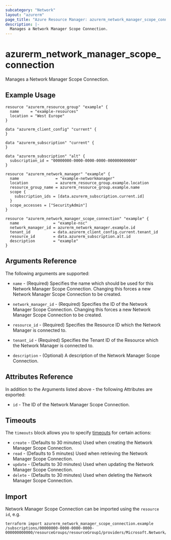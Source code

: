 ```yaml
---
subcategory: "Network"
layout: "azurerm"
page_title: "Azure Resource Manager: azurerm_network_manager_scope_connection"
description: |-
  Manages a Network Manager Scope Connection.
---
```


# azurerm_network_manager_scope_connection

Manages a Network Manager Scope Connection.

## Example Usage

```hcl
resource "azurerm_resource_group" "example" {
  name     = "example-resources"
  location = "West Europe"
}

data "azurerm_client_config" "current" {
}

data "azurerm_subscription" "current" {
}

data "azurerm_subscription" "alt" {
  subscription_id = "00000000-0000-0000-0000-000000000000"
}

resource "azurerm_network_manager" "example" {
  name                = "example-networkmanager"
  location            = azurerm_resource_group.example.location
  resource_group_name = azurerm_resource_group.example.name
  scope {
    subscription_ids = [data.azurerm_subscription.current.id]
  }
  scope_accesses = ["SecurityAdmin"]
}

resource "azurerm_network_manager_scope_connection" "example" {
  name               = "example-nsc"
  network_manager_id = azurerm_network_manager.example.id
  tenant_id          = data.azurerm_client_config.current.tenant_id
  resource_id        = data.azurerm_subscription.alt.id
  description        = "example"
}
```

## Arguments Reference

The following arguments are supported:

* `name` - (Required) Specifies the name which should be used for this Network Manager Scope Connection. Changing this forces a new Network Manager Scope Connection to be created.

* `network_manager_id` - (Required) Specifies the ID of the Network Manager Scope Connection. Changing this forces a new Network Manager Scope Connection to be created.

* `resource_id` - (Required) Specifies the Resource ID which the Network Manager is connected to.

* `tenant_id` - (Required) Specifies the Tenant ID of the Resource which the Network Manager is connected to.
 
* `description` - (Optional) A description of the Network Manager Scope Connection.

## Attributes Reference

In addition to the Arguments listed above - the following Attributes are exported:

* `id` - The ID of the Network Manager Scope Connection.

## Timeouts

The `timeouts` block allows you to specify [timeouts](https://www.terraform.io/language/resources/syntax#operation-timeouts) for certain actions:

* `create` - (Defaults to 30 minutes) Used when creating the Network Manager Scope Connection.
* `read` - (Defaults to 5 minutes) Used when retrieving the Network Manager Scope Connection.
* `update` - (Defaults to 30 minutes) Used when updating the Network Manager Scope Connection.
* `delete` - (Defaults to 30 minutes) Used when deleting the Network Manager Scope Connection.

## Import

Network Manager Scope Connection can be imported using the `resource id`, e.g.

```shell
terraform import azurerm_network_manager_scope_connection.example /subscriptions/00000000-0000-0000-0000-000000000000/resourceGroups/resourceGroup1/providers/Microsoft.Network/networkManagers/networkManager1/scopeConnections/scopeConnection1
```
